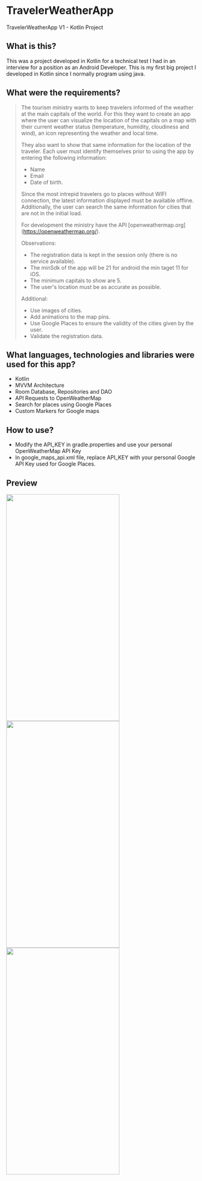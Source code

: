 # TravelerWeatherApp
TravelerWeatherApp V1 - Kotlin Project

## What is this?
This was a project developed in Kotlin for a technical test I had in an interview for a position as an Android Developer. 
This is my first big project I developed in Kotlin since I normally program using java.

## What were the requirements?

>The tourism ministry wants to keep travelers informed of the weather at the main
>capitals of the world. For this they want to create an app where the user can visualize
>the location of the capitals on a map with their current weather status (temperature,
>humidity, cloudiness and wind), an icon representing the weather and local time.
>
>They also want to show that same information for the location of the traveler. Each
>user must identify themselves prior to using the app by entering the following
>information: 
>* Name
>* Email 
>* Date of birth. 
>
>Since the most intrepid travelers go to places without WIFI connection, the latest information displayed must be available
>offline. Additionally, the user can search the same information for cities that are not in the initial load.
>
>For development the ministry have the API
>[openweathermap.org] (https://openweathermap.org/).
>
>Observations:
>* The registration data is kept in the session only (there is no service available).
>* The minSdk of the app will be 21 for android the min taget 11 for iOS.
>* The minimum capitals to show are 5.
>* The user's location must be as accurate as possible.
>
>Additional:
>* Use images of cities.
>* Add animations to the map pins.
>* Use Google Places to ensure the validity of the cities given by the user.
>* Validate the registration data.

## What languages, technologies and libraries were used for this app?
* Kotlin
* MVVM Architecture
* Room Database, Repositories and DAO
* API Requests to OpenWeatherMap
* Search for places using Google Places
* Custom Markers for Google maps

## How to use?
* Modify the API_KEY in gradle.properties and use your personal OpenWeatherMap API Key
* In google_maps_api.xml file, replace API_KEY with your personal Google API Key used for Google Places.

## Preview
<img src="https://user-images.githubusercontent.com/5034892/161454799-ad83f13c-04dc-4ae4-a269-939ede9657a0.jpeg" width="300" height="600"> <img src="https://user-images.githubusercontent.com/5034892/161454823-e7599f6f-a082-4d02-baec-f3c231697f6c.jpeg" width="300" height="600"> <img src="https://user-images.githubusercontent.com/5034892/161454828-575edbb4-38b3-417c-a5d8-ad084b20059e.jpeg" width="300" height="600">


